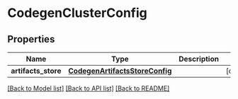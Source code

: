 # CodegenClusterConfig

## Properties
Name | Type | Description | Notes
------------ | ------------- | ------------- | -------------
**artifacts_store** | [**CodegenArtifactsStoreConfig**](CodegenArtifactsStoreConfig.md) |  | [optional] 

[[Back to Model list]](../README.md#documentation-for-models) [[Back to API list]](../README.md#documentation-for-api-endpoints) [[Back to README]](../README.md)


